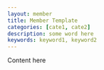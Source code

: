 ```yaml
---
layout: member
title: Member Template
categories: [cate1, cate2]
description: some word here
keywords: keyword1, keyword2
---
```


Content here
